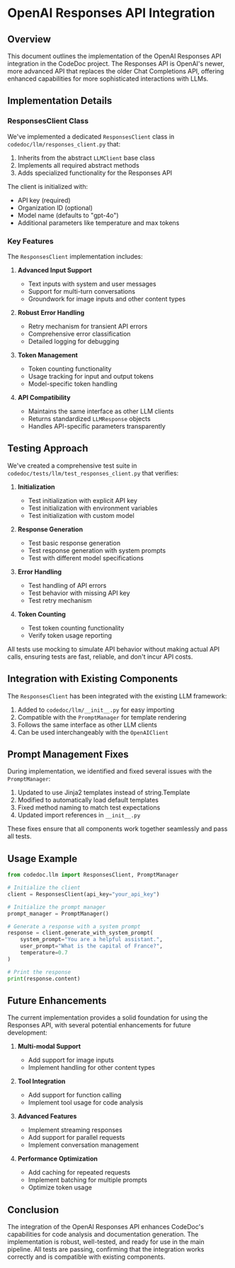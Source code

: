 # OpenAI Responses API Integration

## Overview

This document outlines the implementation of the OpenAI Responses API integration in the CodeDoc project. The Responses API is OpenAI's newer, more advanced API that replaces the older Chat Completions API, offering enhanced capabilities for more sophisticated interactions with LLMs.

## Implementation Details

### ResponsesClient Class

We've implemented a dedicated `ResponsesClient` class in `codedoc/llm/responses_client.py` that:

1. Inherits from the abstract `LLMClient` base class
2. Implements all required abstract methods
3. Adds specialized functionality for the Responses API

The client is initialized with:
- API key (required)
- Organization ID (optional)
- Model name (defaults to "gpt-4o")
- Additional parameters like temperature and max tokens

### Key Features

The `ResponsesClient` implementation includes:

1. **Advanced Input Support**
   - Text inputs with system and user messages
   - Support for multi-turn conversations
   - Groundwork for image inputs and other content types

2. **Robust Error Handling**
   - Retry mechanism for transient API errors
   - Comprehensive error classification
   - Detailed logging for debugging

3. **Token Management**
   - Token counting functionality
   - Usage tracking for input and output tokens
   - Model-specific token handling

4. **API Compatibility**
   - Maintains the same interface as other LLM clients
   - Returns standardized `LLMResponse` objects
   - Handles API-specific parameters transparently

## Testing Approach

We've created a comprehensive test suite in `codedoc/tests/llm/test_responses_client.py` that verifies:

1. **Initialization**
   - Test initialization with explicit API key
   - Test initialization with environment variables
   - Test initialization with custom model

2. **Response Generation**
   - Test basic response generation
   - Test response generation with system prompts
   - Test with different model specifications

3. **Error Handling**
   - Test handling of API errors
   - Test behavior with missing API key
   - Test retry mechanism

4. **Token Counting**
   - Test token counting functionality
   - Verify token usage reporting

All tests use mocking to simulate API behavior without making actual API calls, ensuring tests are fast, reliable, and don't incur API costs.

## Integration with Existing Components

The `ResponsesClient` has been integrated with the existing LLM framework:

1. Added to `codedoc/llm/__init__.py` for easy importing
2. Compatible with the `PromptManager` for template rendering
3. Follows the same interface as other LLM clients
4. Can be used interchangeably with the `OpenAIClient`

## Prompt Management Fixes

During implementation, we identified and fixed several issues with the `PromptManager`:

1. Updated to use Jinja2 templates instead of string.Template
2. Modified to automatically load default templates
3. Fixed method naming to match test expectations
4. Updated import references in `__init__.py`

These fixes ensure that all components work together seamlessly and pass all tests.

## Usage Example

```python
from codedoc.llm import ResponsesClient, PromptManager

# Initialize the client
client = ResponsesClient(api_key="your_api_key")

# Initialize the prompt manager
prompt_manager = PromptManager()

# Generate a response with a system prompt
response = client.generate_with_system_prompt(
    system_prompt="You are a helpful assistant.",
    user_prompt="What is the capital of France?",
    temperature=0.7
)

# Print the response
print(response.content)
```

## Future Enhancements

The current implementation provides a solid foundation for using the Responses API, with several potential enhancements for future development:

1. **Multi-modal Support**
   - Add support for image inputs
   - Implement handling for other content types

2. **Tool Integration**
   - Add support for function calling
   - Implement tool usage for code analysis

3. **Advanced Features**
   - Implement streaming responses
   - Add support for parallel requests
   - Implement conversation management

4. **Performance Optimization**
   - Add caching for repeated requests
   - Implement batching for multiple prompts
   - Optimize token usage

## Conclusion

The integration of the OpenAI Responses API enhances CodeDoc's capabilities for code analysis and documentation generation. The implementation is robust, well-tested, and ready for use in the main pipeline. All tests are passing, confirming that the integration works correctly and is compatible with existing components. 